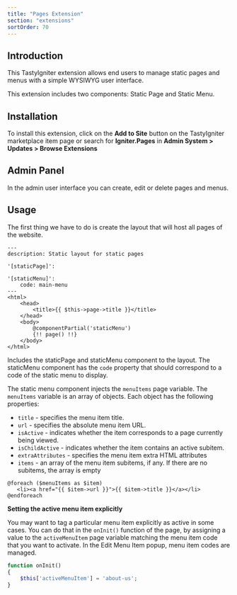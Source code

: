 ```yaml
---
title: "Pages Extension"
section: "extensions"
sortOrder: 70
---
```


## Introduction

This TastyIgniter extension allows end users to manage static pages and menus with a simple WYSIWYG user interface.

This extension includes two components: Static Page and Static Menu.

## Installation

To install this extension, click on the **Add to Site** button on the TastyIgniter marketplace item page or search
for **Igniter.Pages** in **Admin System > Updates > Browse Extensions**

## Admin Panel

In the admin user interface you can create, edit or delete pages and menus.

## Usage

The first thing we have to do is create the layout that will host all pages of the website.

```php+HTML
---
description: Static layout for static pages

'[staticPage]':

'[staticMenu]':
    code: main-menu
---
<html>
    <head>
        <title>{{ $this->page->title }}</title>
    </head>
    <body>
        @componentPartial('staticMenu')
        {!! page() !!}
    </body>
</html>
```

Includes the staticPage and staticMenu component to the layout. The staticMenu component has the `code` property that
should correspond to a code of the static menu to display.

The static menu component injects the `menuItems` page variable. The `menuItems` variable is an array of objects. Each
object has the following properties:

- `title` - specifies the menu item title.
- `url` - specifies the absolute menu item URL.
- `isActive` - indicates whether the item corresponds to a page currently being viewed.
- `isChildActive` - indicates whether the item contains an active subitem.
- `extraAttributes` - specifies the menu item extra HTML attributes
- `items` - an array of the menu item subitems, if any. If there are no subitems, the array is empty

```php+HTML
@foreach ($menuItems as $item)
   <li><a href="{{ $item->url }}">{{ $item->title }}</a></li>
@endforeach
```

**Setting the active menu item explicitly**

You may want to tag a particular menu item explicitly as active in some cases. You can do that in the `onInit()`
function of the page, by assigning a value to the `activeMenuItem` page variable matching the menu item code that you
want to activate. In the Edit Menu Item popup, menu item codes are managed.

```php
function onInit()
{
    $this['activeMenuItem'] = 'about-us';
}	
```
